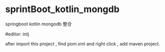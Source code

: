 # sprintBoot_kotlin_mongdb
springboot kotlin mongodb 整合 

#editor: intj


after import this project , find pom.xml and right click , add maven project.
